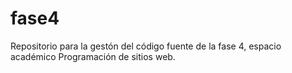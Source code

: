 # fase4

Repositorio para la gestón del código fuente de la fase 4, espacio académico Programación de sitios web.
